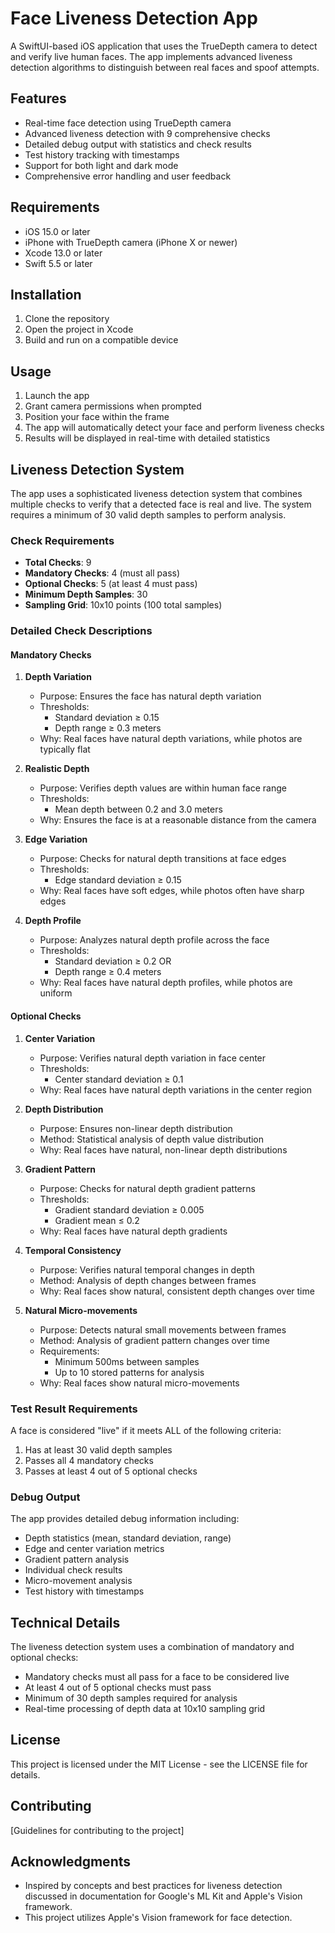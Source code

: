 # Face Liveness Detection App

A SwiftUI-based iOS application that uses the TrueDepth camera to detect and verify live human faces. The app implements advanced liveness detection algorithms to distinguish between real faces and spoof attempts.

## Features

- Real-time face detection using TrueDepth camera
- Advanced liveness detection with 9 comprehensive checks
- Detailed debug output with statistics and check results
- Test history tracking with timestamps
- Support for both light and dark mode
- Comprehensive error handling and user feedback

## Requirements

- iOS 15.0 or later
- iPhone with TrueDepth camera (iPhone X or newer)
- Xcode 13.0 or later
- Swift 5.5 or later

## Installation

1. Clone the repository
2. Open the project in Xcode
3. Build and run on a compatible device

## Usage

1. Launch the app
2. Grant camera permissions when prompted
3. Position your face within the frame
4. The app will automatically detect your face and perform liveness checks
5. Results will be displayed in real-time with detailed statistics

## Liveness Detection System

The app uses a sophisticated liveness detection system that combines multiple checks to verify that a detected face is real and live. The system requires a minimum of 30 valid depth samples to perform analysis.

### Check Requirements

- **Total Checks**: 9
- **Mandatory Checks**: 4 (must all pass)
- **Optional Checks**: 5 (at least 4 must pass)
- **Minimum Depth Samples**: 30
- **Sampling Grid**: 10x10 points (100 total samples)

### Detailed Check Descriptions

#### Mandatory Checks

1. **Depth Variation**
   - Purpose: Ensures the face has natural depth variation
   - Thresholds:
     - Standard deviation ≥ 0.15
     - Depth range ≥ 0.3 meters
   - Why: Real faces have natural depth variations, while photos are typically flat

2. **Realistic Depth**
   - Purpose: Verifies depth values are within human face range
   - Thresholds:
     - Mean depth between 0.2 and 3.0 meters
   - Why: Ensures the face is at a reasonable distance from the camera

3. **Edge Variation**
   - Purpose: Checks for natural depth transitions at face edges
   - Thresholds:
     - Edge standard deviation ≥ 0.15
   - Why: Real faces have soft edges, while photos often have sharp edges

4. **Depth Profile**
   - Purpose: Analyzes natural depth profile across the face
   - Thresholds:
     - Standard deviation ≥ 0.2 OR
     - Depth range ≥ 0.4 meters
   - Why: Real faces have natural depth profiles, while photos are uniform

#### Optional Checks

1. **Center Variation**
   - Purpose: Verifies natural depth variation in face center
   - Thresholds:
     - Center standard deviation ≥ 0.1
   - Why: Real faces have natural depth variations in the center region

2. **Depth Distribution**
   - Purpose: Ensures non-linear depth distribution
   - Method: Statistical analysis of depth value distribution
   - Why: Real faces have natural, non-linear depth distributions

3. **Gradient Pattern**
   - Purpose: Checks for natural depth gradient patterns
   - Thresholds:
     - Gradient standard deviation ≥ 0.005
     - Gradient mean ≤ 0.2
   - Why: Real faces have natural depth gradients

4. **Temporal Consistency**
   - Purpose: Verifies natural temporal changes in depth
   - Method: Analysis of depth changes between frames
   - Why: Real faces show natural, consistent depth changes over time

5. **Natural Micro-movements**
   - Purpose: Detects natural small movements between frames
   - Method: Analysis of gradient pattern changes over time
   - Requirements:
     - Minimum 500ms between samples
     - Up to 10 stored patterns for analysis
   - Why: Real faces show natural micro-movements

### Test Result Requirements

A face is considered "live" if it meets ALL of the following criteria:
1. Has at least 30 valid depth samples
2. Passes all 4 mandatory checks
3. Passes at least 4 out of 5 optional checks

### Debug Output

The app provides detailed debug information including:
- Depth statistics (mean, standard deviation, range)
- Edge and center variation metrics
- Gradient pattern analysis
- Individual check results
- Micro-movement analysis
- Test history with timestamps

## Technical Details

The liveness detection system uses a combination of mandatory and optional checks:
- Mandatory checks must all pass for a face to be considered live
- At least 4 out of 5 optional checks must pass
- Minimum of 30 depth samples required for analysis
- Real-time processing of depth data at 10x10 sampling grid

## License

This project is licensed under the MIT License - see the LICENSE file for details.

## Contributing

[Guidelines for contributing to the project]

## Acknowledgments

- Inspired by concepts and best practices for liveness detection discussed in documentation for Google's ML Kit and Apple's Vision framework.
- This project utilizes Apple's Vision framework for face detection.
